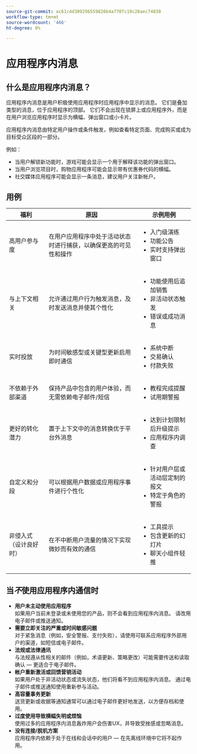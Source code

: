 ```yaml
---
source-git-commit: ac61c4d30929b559826b4a770fc10c26aec74830
workflow-type: tm+mt
source-wordcount: '466'
ht-degree: 0%

---
```

# 应用程序内消息

## 什么是应用程序内消息？

应用程序内消息是用户积极使用应用程序时应用程序中显示的消息。 它们是叠加类型的消息，位于应用程序的顶部。 它们不会出现在锁屏上或应用程序外，而是在用户浏览应用程序时显示为横幅、弹出窗口或小卡片。

应用程序内消息由特定用户操作或条件触发，例如查看特定页面、完成购买或成为目标受众区段的一部分。


例如：

* 当用户解锁新功能时，游戏可能会显示一个用于解释该功能的弹出窗口。
* 当用户浏览项目时，购物应用程序可能会显示带有优惠券代码的横幅。
* 社交媒体应用程序可能会显示一条消息，建议用户关注新帐户。

## 用例

| **福利** | **原因** | **示例用例** |
|----------------------------------|------------------------------------------------------------------------|----------------------------------------------------------------------------------------|
| 高用户参与度 | 在用户应用程序中处于活动状态时进行捕获，以确保更高的可见性和操作 | <ul><li>入门级演练</li><li>功能公告</li><li>实时支持弹出窗口</li></ul> |
| 与上下文相关 | 允许通过用户行为触发消息，及时发送消息并使其个性化 | <ul><li> 功能使用后追加销售</li><li> 非活动状态触发</li><li> 错误或成功消息</li></ul> |
| 实时投放 | 为时间敏感型或关键型更新启用即时通信 | <ul><li> 系统中断</li><li>交易确认</li><li>付款失败</li></ul> |
| 不依赖于外部渠道 | 保持产品中包含的用户体验，而无需依赖电子邮件/短信 | <ul><li> 教程完成提醒</li><li>试用期警报</li></ul> |
| 更好的转化潜力 | 置于上下文中的消息转换优于平台外消息 | <ul><li> 达到计划限制后升级提示</li><li>应用程序内调查</li></ul> |
| 自定义和分段 | 可以根据用户数据或应用程序事件进行个性化 | <ul><li> 针对用户层或活动层定制的报文</li><li> 特定于角色的警报 </li></ul> |
| 非侵入式（设计良好时） | 在不中断用户流量的情况下实现微妙而有效的通信 | <ul><li> 工具提示</li><li>包含更新的幻灯片</li><li>聊天小组件轻推</li></ul> |


## 当&#x200B;*不*&#x200B;使用应用程序内通信时

* **用户未主动使用应用程序**\
  如果用户当前未登录或未使用您的产品，则不会看到应用程序内消息。 请改用电子邮件或推送通知。
* **需要立即关注的严重或时间敏感问题**\
  对于紧急消息（例如，安全警报、支付失败），请使用可联系应用程序外部用户的渠道，如短信或电子邮件。
* **法规或法律通讯**\
  与法规遵从性相关的邮件（例如，术语更新、策略更改）可能需要传送和读取确认 — 更适合于电子邮件。
* **帐户重新激活或回馈营销活动**\
  如果用户处于非活动状态或流失状态，他们将看不到应用程序内消息。 通过电子邮件或推送通知使用重新参与活动。
* **高容量事务更新**\
  送货更新或收据等通知通常可以通过电子邮件更好地发送，以方便存档和使用。
* **过度使用导致横幅失明或烦恼**\
  使用过多的应用程序内消息轰炸用户会伤害UX，并导致受挫感或忽略消息。
* **没有连接/脱机方案**\
  应用程序内依赖于处于在线和会话中的用户 — 在先离线环境中它将不起作用。

